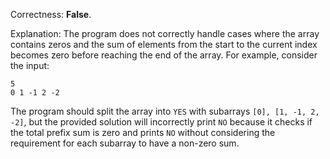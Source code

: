 Correctness: **False**.

Explanation: The program does not correctly handle cases where the array contains zeros and the sum of elements from the start to the current index becomes zero before reaching the end of the array. For example, consider the input:

```
5
0 1 -1 2 -2
```

The program should split the array into `YES` with subarrays `[0], [1, -1, 2, -2]`, but the provided solution will incorrectly print `NO` because it checks if the total prefix sum is zero and prints `NO` without considering the requirement for each subarray to have a non-zero sum.